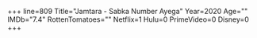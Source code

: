 +++
line=809
Title="Jamtara - Sabka Number Ayega"
Year=2020
Age=""
IMDb="7.4"
RottenTomatoes=""
Netflix=1
Hulu=0
PrimeVideo=0
Disney=0
+++

